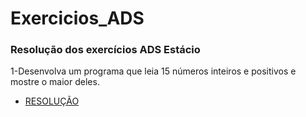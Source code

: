 # Exercicios_ADS
### Resolução dos exercícios ADS Estácio


1-Desenvolva um programa que leia 15 números inteiros e positivos e mostre o maior deles.
* [RESOLUÇÃO](1°_Semestre_linguagem_C/1_excercicio.c)
